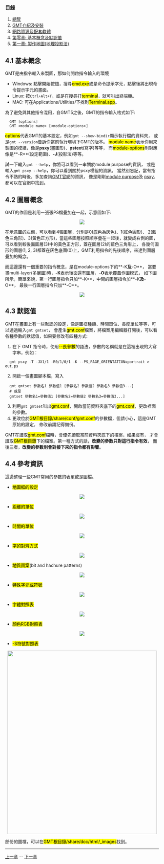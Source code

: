 
### 目錄
1. [總覽](/index.md)
2. [GMT介紹及安裝](/intro_install.md)
3. [網路資源及配套軟體](/net_software.md)
4. [第零章: 基本概念及默認值](/basic_defaults.md)
5. [第一章: 製作地圖(地理投影法)](/projection.md)

## 4.1 基本概念
GMT是由指令輸入來製圖，那如何開啟指令輸入的環境

* Windows: 點擊開始按鈕，搜尋<mark>cmd.exe</mark>或是命令提示字元，點擊後將出現命令提示字元的畫面。
* Linux: 按`Ctrl+Alt+T`，或是在搜尋打<mark>terminal</mark>，就可叫出終端機。
* MAC: 可在Applications/Utilities/下找到<mark>Terminal.app</mark>。

為了避免與其他指令混用，自GMT5之後，GMT的指令輸入格式如下:

```shell
  GMT [options]
  GMT <module name> [<module-options>]
```

<mark>options</mark>代表GMT的基本設定，例如`gmt --show-bindir`顯示執行檔的資料夾，
或是`gmt --version`告訴你當前執行環境下GMT的版本。
<mark>module name</mark>表示你用來製圖的模組，像是**psxy**(畫圖形)、**pstext**(寫字)等等，
而<mark>module-options</mark>則對應像是**-R**(設定範圍)、**-J**(投影法)等等。

試一下輸入`gmt --help`，你將可以看到一串關於module purpose的資訊，
或是輸入`gmt psxy --help`，你可以看到關於psxy模組的資訊。
當然別忘記，當有指令不熟的時後，多加查詢[GMT官網](http://gmt.soest.hawaii.edu/doc/5.4.2/index.html)的資訊，
像是剛剛[module purpose](http://gmt.soest.hawaii.edu/doc/5.4.2/quick_ref.html)及
[psxy](http://gmt.soest.hawaii.edu/doc/5.4.2/psxy.html)，都可以在官網中找到。

## 4.2 圖層概念
GMT的作圖是利用一張張PS檔疊加在一起，示意圖如下:

<p align="center">
  <img src="fig/4_layers.png"/>
</p>

在示意圖的左側，可以看到4張圖層，分別是0(底色為灰色)、1(紅色圓形)、
2(藍色三角形)、3(黃色正方形)，當這些圖層按照順序疊在一起後，就變成右側的圖，
可以看到較後面圖層(3)中的黃色正方形，蓋在圖層(2)的藍色三角形上，
各幾何圖形的圖層(1, 2, 3)都蓋在灰色底圖(0)上，GMT利用指令的先後順序，來達到圖層疊加的概念。

而這邊還有一個重要的指令概念，是在module-options下的**-K**及**-O**，
當要畫multi-layer(多層圖)時，**-K**表示後面還有圖層，**-O**表示覆蓋作圖模式，
如下圖所示，簡單來說，第一行圖層指令只加**-K**，中間的圖層指令加**-K**及**-O**，
最後一行圖層指令只加**-O**。

<p align="center">
  <img src="fig/4_plot_overlays.jpg"/>
</p>

## 4.3 默認值
GMT在畫圖上有一些默認的設定，像是圖框種類、時間單位、長度單位等等，可以透過輸入`gmt gmtset`，
會產生<mark>gmt.conf</mark>檔案，將檔案用編輯器打開後，可以看各種參數的默認值，如果要修改有四種方式:

1. 在下 GMT 指令時，使用<mark>--長參數</mark>的語法，參數的名稱就是在這裡出現的大寫字串，例如：
```shell
  gmt psxy -T -JX1/1 -R0/1/0/1 -K --PS_PAGE_ORIENTATION=portrait > out.ps
```
2. 開啟一個畫圖腳本檔，寫入
```shell
  gmt gmtset 參數名1 參數值1 [參數名2 參數值2 參數名3 參數值3...]
  # 或是
  gmtset 參數名1=參數值1 [參數名2=參數值2 參數名3=參數值3...]
```
3. 利用`gmt gmtset`叫出<mark>gmt.conf</mark>，開啟當前資料夾底下的<mark>gmt.conf</mark>，更改裡面的參數。
4. 更改位於<mark>GMT根目錄/share/conf/gmt.conf</mark>的參數檔，但請小心，這是GMT原始的設定，
修改前請記得備份。

GMT在讀取<mark>gmt.conf</mark>檔時，會優先讀取當前資料夾底下的檔案，如果沒有，
才會讀取<mark>GMT根目錄</mark>下的檔案。第一種方式的話，**改變的參數只對這行指令有效**，
而後三者，**改變的參數則會對接下來的指令都有影響**。

## 4.4 參考資訊
這邊整理一些GMT常用的參數的表單或是圖檔。

* <mark>地圖框的設定</mark>

<p align="center">
  <img src="fig/4_map_setting.jpg"/>
</p>

* <mark>距離的單位</mark>

<p align="center">
  <img src="fig/4_dist_unit.jpg"/>
</p>

* <mark>時間的單位</mark>

<p align="center">
  <img src="fig/4_time_unit.jpg"/>
</p>

* <mark>字的對齊方式</mark>

<p align="center">
  <img src="fig/4_text_placement.jpg"/>
</p>

* <mark>地質圖案</mark>(bit and hachure patterns)

<p align="center">
  <img src="fig/4_hachure_patterns.jpg"/>
</p>

* <mark>特殊字元或符號</mark>

<p align="center">
  <img src="fig/4_octal_code1.jpg"/>
</p>

* <mark>字體對照表</mark>

<p align="center">
  <img src="fig/4_font_type.jpg"/>
</p>

* <mark>顏色RGB對照表</mark>

<p align="center">
  <img src="fig/4_GMT_RGBchart_a4.png"/>
</p>

* <mark>-S符號對照表</mark>

<p align="center">
  <img src="fig/4_symbol_gmt.jpg" width="489" height="600"/>
</p>

部份的圖檔，可以在<mark>GMT根目錄/share/doc/html/_images</mark>找到。


---

[上一章](/net_software.md) -- [下一章](/projection.md)